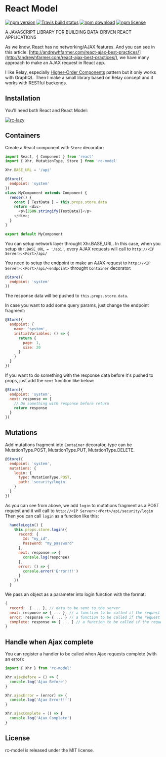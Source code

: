 # React Model

[![npm version](http://img.shields.io/npm/v/rc-model.svg?style=flat-square)](http://npmjs.org/package/rc-model)
[![Travis build status](https://travis-ci.org/huytrongnguyen/rc-model.svg)](https://travis-ci.org/huytrongnguyen/rc-model)
[![npm download](https://img.shields.io/npm/dm/rc-model.svg?style=flat-square)](https://npmjs.org/package/rc-model)
[![npm license](https://img.shields.io/npm/l/rc-model.svg)](https://npmjs.org/package/rc-model)

A JAVASCRIPT LIBRARY FOR BUILDING DATA-DRIVEN REACT APPLICATIONS

As we know, React has no networking/AJAX features. And you can see in this article: [http://andrewhfarmer.com/react-ajax-best-practices/](http://andrewhfarmer.com/react-ajax-best-practices/), we have many approach to make an AJAX request in React app.

I like Relay, especially [Higher-Order Components](https://facebook.github.io/react/docs/higher-order-components.html) pattern but it only works with GraphQL. Then I make a small library based on Relay concept and it works with RESTful backends.

## Installation

You'll need both React and React Model:

[![rc-lazy](https://nodei.co/npm/rc-model.png?downloadRank=true&downloads=true)](https://npmjs.org/package/rc-model)

## Containers

Create a React component with ```Store``` decorator:

```javascript
import React, { Component } from 'react'
import { Xhr, MutationType, Store } from 'rc-model'

Xhr.BASE_URL = '/api'

@Store({
  endpoint: 'system'
})
class MyComponent extends Component {
  render() {
    const { TestData } = this.props.store.data
    return <div>
      <p>{JSON.stringify(TestData)}</p>
    </div>;
  }
}

export default MyComponent
```

You can setup network layer throught Xhr.BASE_URL. In this case, when you setup ```Xhr.BASE_URL = '/api'```, every AJAX requests will call to ```http://<IP Server>:<Port>/api/```

You need to setup the endpoint to make an AJAX request to ```http://<IP Server>:<Port>/api/<endpoint>``` throught ```Container``` decorator:

```javascript
@Store({
  endpoint: 'system'
})
```

The response data will be pushed to ```this.props.store.data```.

In case you want to add some query params, just change the endpoint fragment:

```javascript
@Store({
  endpoint: {
    name: 'system',
    initialVariables: () => {
      return {
        page: 1,
        size: 20
      }
    }
  }
})
```

If you want to do something with the response data before it's pushed to props, just add the ```next``` function like below:

```javascript
@Store({
  endpoint: 'system',
  next: response => {
    // Do something with response before return
    return response
  }
})
```

## Mutations

Add mutations fragment into ```Container``` decorator, type can be MutationType.POST, MutationType.PUT, MutationType.DELETE.

```javascript
@Store({
  endpoint: 'system',
  mutations: {
    login: {
      type: MutationType.POST,
      path: 'security/login'
    }
  }
})
```

As you can see from above, we add ```login``` to mutations fragment as a POST request and it will call to ```http://<IP Server>:<Port>/api/security/login```
Then you can call ```login``` as a function like this:

```javascript
  handleLogin() {
    this.props.store.login({
      record: {
        Id: "my_id",
        Password: "my_password"
      },
      next: response => {
        console.log(response)
      },
      error: () => {
        console.error('Error!!!')
      }
    })
  }
```

We pass an object as a parameter into login function with the format:

```javascript
{
  record:  { ... }, // data to be sent to the server
  next: response => { ... }, // a function to be called if the request succeeds.
  error: response => { ... } // a function to be called if the request fails.
  complete: response => { ... } // a function to be called if the request fails.
}
```

## Handle when Ajax complete

You can register a handler to be called when Ajax requests complete (with an error):

```javascript
import { Xhr } from 'rc-model'

Xhr.ajaxBefore = () => {
  console.log('Ajax Before')
}

Xhr.ajaxError = (error) => {
  console.log('Ajax Error!!!')
}

Xhr.ajaxComplete = () => {
  console.log('Ajax Complete')
}
```

## License

rc-model is released under the MIT license.
